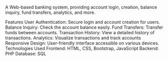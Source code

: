 A Web-based banking system, providing account login, creation, balance inquiry, fund transfers, analytics, and more.

Features
User Authentication: Secure login and account creation for users.
Balance Inquiry: Check the account balance easily.
Fund Transfers: Transfer funds between accounts.
Transaction History: View a detailed history of transactions.
Analytics: Visualize transactions and track accounts
Responsive Design: User-friendly interface accessible on various devices.
Technologies Used
Frontend: HTML, CSS, Bootstrap, JavaScript
Backend: PHP
Database: SQL
